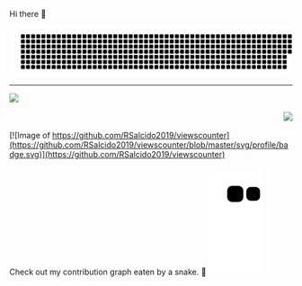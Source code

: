 Hi there 👋  

<p align=center>
    <img src=https://github.com/RSalcido2019/RSalcido2019/blob/main/gitartwork.svg />
</p>

<!--
**RSalcido2019/RSalcido2019** is a ✨ _special_ ✨ repository because its `README.md` (this file) appears on your GitHub profile.

Here are some ideas to get you started:

- 🔭 I’m currently working on ...
- 🌱 I’m currently learning ...
- 👯 I’m looking to collaborate on ...
- 🤔 I’m looking for help with ...
- 💬 Ask me about ...
- 📫 How to reach me: ...
- 😄 Pronouns: ...
- ⚡ Fun fact: ...
-->


---


 
<div>
<p width=50% >
  <img   src=http://github-readme-streak-stats.herokuapp.com?user=rsalcido2019&theme=highcontrast&hide_border=true(https://git.io/streak-stats)> <img />
 </p>
 <p align=right >
    <img src=https://github-readme-stats.vercel.app/api?username=rsalcido2019&show_icons=true&theme=github_dark&count_private=true <img />
</p>
</div>


[![Image of https://github.com/RSalcido2019/viewscounter](https://github.com/RSalcido2019/viewscounter/blob/master/svg/profile/badge.svg)](https://github.com/RSalcido2019/viewscounter)

Check out my contribution graph eaten by a snake. 🐍
![snake gif](https://github.com/rsalcido2019/rsalcido2019/blob/output/github-contribution-grid-snake.svg#gh-dark-mode)

